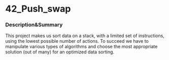 # 42_Push_swap

### Description&Summary

This project makes us sort data on a stack, with a limited set of instructions, using the lowest possible number of actions. To succeed we have to manipulate various types of algorithms and choose the most appropriate solution (out of many) for an optimized data sorting.
